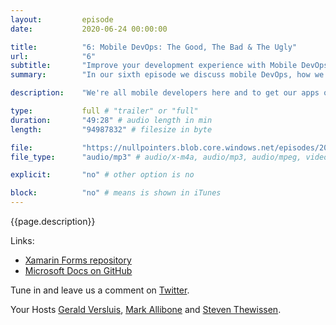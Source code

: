```yaml
---
layout:         episode
date: 			2020-06-24 00:00:00

title: 			"6: Mobile DevOps: The Good, The Bad & The Ugly"
url:            "6"
subtitle: 		"Improve your development experience with Mobile DevOps"
summary: 		"In our sixth episode we discuss mobile DevOps, how we use it to improve our development flow and what we like and dislike about it."

description: 	"We're all mobile developers here and to get our apps out there for the world to enjoy (we hope) you can do a lot of manual labor or automate it. That's what we're going to be talking about today: automating your entire app lifecycle using DevOps: the good, the bad and the ugly. Since it just so happens that there are three of us, we'll leave it up to you to decide who's who 😉"

type:			full # "trailer" or "full"
duration: 		"49:28" # audio length in min
length: 		"94987832" # filesize in byte

file: 			"https://nullpointers.blob.core.windows.net/episodes/20200624_MobileDevOps.mp3"
file_type: 		"audio/mp3" # audio/x-m4a, audio/mp3, audio/mpeg, video/quicktime, video/mp4, video/x-m4v, application/pdf, and document/x-epub

explicit: 		"no" # other option is no

block: 			"no" # means is shown in iTunes
---
```


{{page.description}}

Links:
* [Xamarin Forms repository](https://github.com/xamarin/Xamarin.Forms)
* [Microsoft Docs on GitHub](https://github.com/MicrosoftDocs)

Tune in and leave us a comment on [Twitter](https://twitter.com/nullpointersio).

Your Hosts [Gerald Versluis](https://twitter.com/jfversluis), [Mark Allibone](https://twitter.com/mallibone) and [Steven Thewissen](https://twitter.com/devnl).
